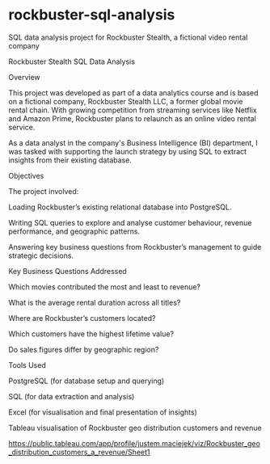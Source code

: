 # rockbuster-sql-analysis
SQL data analysis project for Rockbuster Stealth, a fictional video rental company

 Rockbuster Stealth SQL Data Analysis 

 

Overview 

This project was developed as part of a data analytics course and is based on a fictional company, Rockbuster Stealth LLC, a former global movie rental chain. With growing competition from streaming services like Netflix and Amazon Prime, Rockbuster plans to relaunch as an online video rental service. 

As a data analyst in the company's Business Intelligence (BI) department, I was tasked with supporting the launch strategy by using SQL to extract insights from their existing database. 

 

Objectives 

The project involved: 

Loading Rockbuster’s existing relational database into PostgreSQL. 

Writing SQL queries to explore and analyse customer behaviour, revenue performance, and geographic patterns. 

Answering key business questions from Rockbuster’s management to guide strategic decisions. 

 

Key Business Questions Addressed 

Which movies contributed the most and least to revenue? 

What is the average rental duration across all titles? 

Where are Rockbuster’s customers located? 

Which customers have the highest lifetime value? 

Do sales figures differ by geographic region? 

 

Tools Used 

PostgreSQL (for database setup and querying) 

SQL (for data extraction and analysis) 

Excel (for visualisation and final presentation of insights) 


Tableau visualisation of Rockbuster geo distribution customers and revenue

https://public.tableau.com/app/profile/justem.maciejek/viz/Rockbuster_geo_distribution_customers_a_revenue/Sheet1
